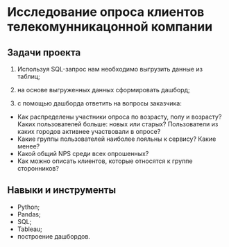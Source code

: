 # Исследование опроса клиентов телекомунникацонной компании


## Задачи проекта

1) Используя SQL-запрос нам необходимо выгрузить данные из таблиц;

2) на основе выгруженных данных сформировать дашборд;

3) с помощью дашборда ответить на вопросы заказчика:

- Как распределены участники опроса по возрасту, полу и возрасту? Каких пользователей больше: новых или старых? Пользователи из каких городов активнее участвовали в опросе?
- Какие группы пользователей наиболее лояльны к сервису? Какие менее?
- Какой общий NPS среди всех опрошенных?
- Как можно описать клиентов, которые относятся к группе cторонников?



## Навыки и инструменты
- Python;
- Pandas;
- SQL;
- Tableau;
- построение дашбордов.





